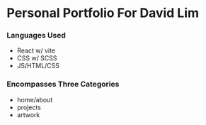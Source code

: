 # Personal Portfolio For David Lim

### Languages Used
- React w/ vite
- CSS w/ SCSS
- JS/HTML/CSS

### Encompasses Three Categories
- home/about
- projects
- artwork